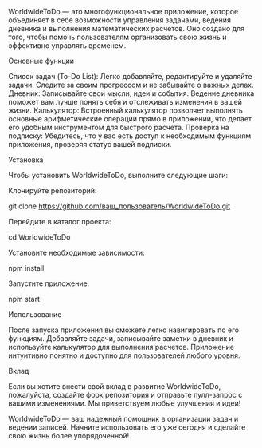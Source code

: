 WorldwideToDo — это многофункциональное приложение, которое объединяет в себе возможности управления задачами, ведения дневника и выполнения математических расчетов. Оно создано для того, чтобы помочь пользователям организовать свою жизнь и эффективно управлять временем.

Основные функции

Список задач (To-Do List): Легко добавляйте, редактируйте и удаляйте задачи. Следите за своим прогрессом и не забывайте о важных делах.
Дневник: Записывайте свои мысли, идеи и события. Ведение дневника поможет вам лучше понять себя и отслеживать изменения в вашей жизни.
Калькулятор: Встроенный калькулятор позволяет выполнять основные арифметические операции прямо в приложении, что делает его удобным инструментом для быстрого расчета.
Проверка на подписку: Убедитесь, что у вас есть доступ к необходимым функциям приложения, проверяя статус вашей подписки.

Установка

Чтобы установить WorldwideToDo, выполните следующие шаги:

Клонируйте репозиторий:

git clone https://github.com/ваш_пользователь/WorldwideToDo.git

Перейдите в каталог проекта:

cd WorldwideToDo

Установите необходимые зависимости:

npm install

Запустите приложение:

npm start

Использование

После запуска приложения вы сможете легко навигировать по его функциям. Добавляйте задачи, записывайте заметки в дневник и используйте калькулятор для выполнения расчетов. Приложение интуитивно понятно и доступно для пользователей любого уровня.

Вклад

Если вы хотите внести свой вклад в развитие WorldwideToDo, пожалуйста, создайте форк репозитория и отправьте пулл-запрос с вашими изменениями. Мы приветствуем любые улучшения и идеи!


WorldwideToDo — ваш надежный помощник в организации задач и ведении записей. Начните использовать его уже сегодня и сделайте свою жизнь более упорядоченной!
